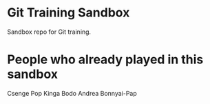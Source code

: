 # Git Training Sandbox
Sandbox repo for Git training.

# People who already played in this sandbox
Csenge Pop
Kinga Bodo
Andrea Bonnyai-Pap